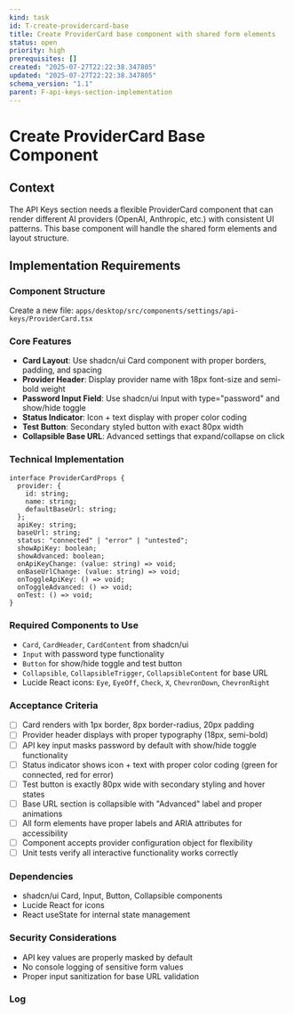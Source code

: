 ```yaml
---
kind: task
id: T-create-providercard-base
title: Create ProviderCard base component with shared form elements
status: open
priority: high
prerequisites: []
created: "2025-07-27T22:22:38.347805"
updated: "2025-07-27T22:22:38.347805"
schema_version: "1.1"
parent: F-api-keys-section-implementation
---
```


# Create ProviderCard Base Component

## Context

The API Keys section needs a flexible ProviderCard component that can render different AI providers (OpenAI, Anthropic, etc.) with consistent UI patterns. This base component will handle the shared form elements and layout structure.

## Implementation Requirements

### Component Structure

Create a new file: `apps/desktop/src/components/settings/api-keys/ProviderCard.tsx`

### Core Features

- **Card Layout**: Use shadcn/ui Card component with proper borders, padding, and spacing
- **Provider Header**: Display provider name with 18px font-size and semi-bold weight
- **Password Input Field**: Use shadcn/ui Input with type="password" and show/hide toggle
- **Status Indicator**: Icon + text display with proper color coding
- **Test Button**: Secondary styled button with exact 80px width
- **Collapsible Base URL**: Advanced settings that expand/collapse on click

### Technical Implementation

```tsx
interface ProviderCardProps {
  provider: {
    id: string;
    name: string;
    defaultBaseUrl: string;
  };
  apiKey: string;
  baseUrl: string;
  status: "connected" | "error" | "untested";
  showApiKey: boolean;
  showAdvanced: boolean;
  onApiKeyChange: (value: string) => void;
  onBaseUrlChange: (value: string) => void;
  onToggleApiKey: () => void;
  onToggleAdvanced: () => void;
  onTest: () => void;
}
```

### Required Components to Use

- `Card`, `CardHeader`, `CardContent` from shadcn/ui
- `Input` with password type functionality
- `Button` for show/hide toggle and test button
- `Collapsible`, `CollapsibleTrigger`, `CollapsibleContent` for base URL
- Lucide React icons: `Eye`, `EyeOff`, `Check`, `X`, `ChevronDown`, `ChevronRight`

### Acceptance Criteria

- [ ] Card renders with 1px border, 8px border-radius, 20px padding
- [ ] Provider header displays with proper typography (18px, semi-bold)
- [ ] API key input masks password by default with show/hide toggle functionality
- [ ] Status indicator shows icon + text with proper color coding (green for connected, red for error)
- [ ] Test button is exactly 80px wide with secondary styling and hover states
- [ ] Base URL section is collapsible with "Advanced" label and proper animations
- [ ] All form elements have proper labels and ARIA attributes for accessibility
- [ ] Component accepts provider configuration object for flexibility
- [ ] Unit tests verify all interactive functionality works correctly

### Dependencies

- shadcn/ui Card, Input, Button, Collapsible components
- Lucide React for icons
- React useState for internal state management

### Security Considerations

- API key values are properly masked by default
- No console logging of sensitive form values
- Proper input sanitization for base URL validation

### Log
